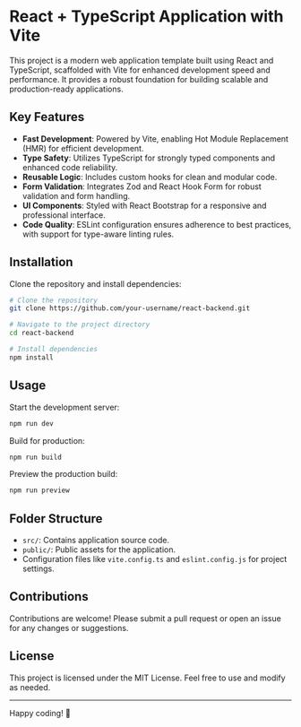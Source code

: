 # React + TypeScript Application with Vite

This project is a modern web application template built using React and TypeScript, scaffolded with Vite for enhanced development speed and performance. It provides a robust foundation for building scalable and production-ready applications.

## Key Features

- **Fast Development**: Powered by Vite, enabling Hot Module Replacement (HMR) for efficient development.
- **Type Safety**: Utilizes TypeScript for strongly typed components and enhanced code reliability.
- **Reusable Logic**: Includes custom hooks for clean and modular code.
- **Form Validation**: Integrates Zod and React Hook Form for robust validation and form handling.
- **UI Components**: Styled with React Bootstrap for a responsive and professional interface.
- **Code Quality**: ESLint configuration ensures adherence to best practices, with support for type-aware linting rules.

## Installation

Clone the repository and install dependencies:

```bash
# Clone the repository
git clone https://github.com/your-username/react-backend.git

# Navigate to the project directory
cd react-backend

# Install dependencies
npm install
```

## Usage

Start the development server:

```bash
npm run dev
```

Build for production:

```bash
npm run build
```

Preview the production build:

```bash
npm run preview
```

## Folder Structure

- `src/`: Contains application source code.
- `public/`: Public assets for the application.
- Configuration files like `vite.config.ts` and `eslint.config.js` for project settings.

## Contributions

Contributions are welcome! Please submit a pull request or open an issue for any changes or suggestions.

## License

This project is licensed under the MIT License. Feel free to use and modify as needed.

---

Happy coding! 🚀
